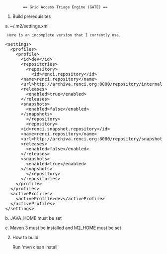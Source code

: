 
            == Grid Access Triage Engine (GATE) ==

1. Build prerequisites

  a. ~/.m2/settings.xml

     Here is an incomplete version that I currently use.

<pre>
&lt;settings&gt;
  &lt;profiles&gt;
    &lt;profile&gt;
      &lt;id&gt;dev&lt;/id&gt;
      &lt;repositories&gt;
        &lt;repository&gt;
          &lt;id&gt;renci.repository&lt;/id&gt;
	  &lt;name&gt;renci.repository&lt;/name&gt;
	  &lt;url&gt;http://archiva.renci.org:8080/repository/internal&lt;/url&gt;
	  &lt;releases&gt;
	    &lt;enabled&gt;true&lt;/enabled&gt;
	  &lt;/releases&gt;
	  &lt;snapshots&gt;
	    &lt;enabled&gt;false&lt;/enabled&gt;
	  &lt;/snapshots&gt;
        &lt;/repository&gt;
        &lt;repository&gt;
	  &lt;id&gt;renci.snapshot.repository&lt;/id&gt;
	  &lt;name&gt;renci.repository&lt;/name&gt;
	  &lt;url&gt;http://archiva.renci.org:8080/repository/snapshots&lt;/url&gt;
	  &lt;releases&gt;
	    &lt;enabled&gt;false&lt;/enabled&gt;
	  &lt;/releases&gt;
	  &lt;snapshots&gt;
	    &lt;enabled&gt;true&lt;/enabled&gt;
	  &lt;/snapshots&gt;
        &lt;/repository&gt;
      &lt;/repositories&gt;
    &lt;/profile&gt;
  &lt;/profiles&gt;
  &lt;activeProfiles&gt;
    &lt;activeProfile&gt;dev&lt;/activeProfile&gt;
  &lt;/activeProfiles&gt;
&lt;/settings&gt;
</pre>
  
  b. JAVA_HOME must be set

  c. Maven 3 must be installed and M2_HOME must be set 

2. How to build

    Run 'mvn clean install'




